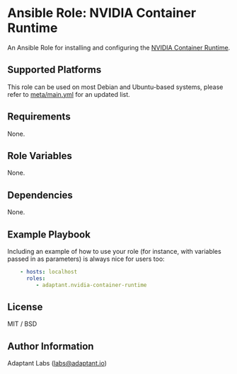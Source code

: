 Ansible Role: NVIDIA Container Runtime
=========

An Ansible Role for installing and configuring the [NVIDIA Container Runtime][nvidia-container-runtime].

[nvidia-container-runtime]: https://github.com/NVIDIA/nvidia-docker

Supported Platforms
-------------------

This role can be used on most Debian and Ubuntu-based systems, please refer to [meta/main.yml][meta] for an updated list.

[meta]: https://github.com/adaptant-labs/ansible-role-nvidia-container-runtime/blob/master/meta/main.yml

Requirements
------------

None.

Role Variables
--------------

None.

Dependencies
------------

None.

Example Playbook
----------------

Including an example of how to use your role (for instance, with variables passed in as parameters) is always nice for users too:

```yaml
    - hosts: localhost
      roles:
         - adaptant.nvidia-container-runtime
```

License
-------

MIT / BSD

Author Information
------------------

Adaptant Labs ([labs@adaptant.io](mailto:labs@adaptant.io))
